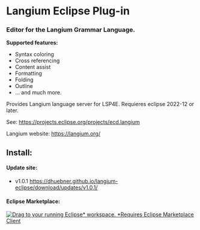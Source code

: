 # Langium Eclipse Plug-in

### Editor for the Langium Grammar Language.

__Supported features:__
- Syntax coloring
- Cross referencing
- Content assist
- Formatting
- Folding
- Outline
- ... and much more.  

Provides Langium language server for LSP4E. Requieres eclipse 2022-12 or later.

See: https://projects.eclipse.org/projects/ecd.langium

Langium website: https://langium.org/


## Install:
#### Update site:
- v1.0.1 https://dhuebner.github.io/langium-eclipse/download/updates/v1.0.1/


#### Eclipse Marketplace:
[![Drag to your running Eclipse* workspace. *Requires Eclipse Marketplace Client](https://marketplace.eclipse.org/sites/all/themes/solstice/public/images/marketplace/btn-install.svg)](https://marketplace.eclipse.org/marketplace-client-intro?mpc_install=5633919 "Drag to your running Eclipse* workspace. *Requires Eclipse Marketplace Client")

